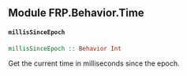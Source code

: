 ## Module FRP.Behavior.Time

#### `millisSinceEpoch`

``` purescript
millisSinceEpoch :: Behavior Int
```

Get the current time in milliseconds since the epoch.


